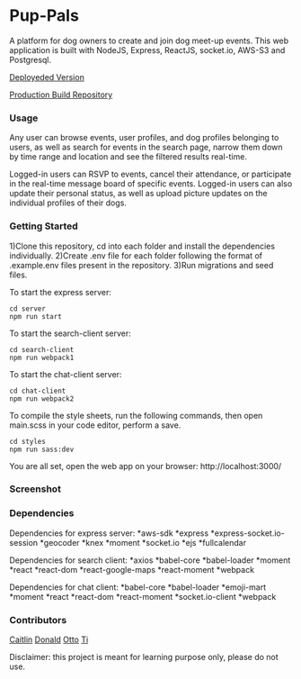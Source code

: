 # Pup-Pals

A platform for dog owners to create and join dog meet-up events. This web application is built with NodeJS, Express, ReactJS, socket.io, AWS-S3 and Postgresql.

[Deployeded Version](https://puppals.herokuapp.com/)

[Production Build Repository](https://github.com/nombiezinja/puppal-production)


### Usage

Any user can browse events, user profiles, and dog profiles belonging to users, as well as search for events in the search page, narrow them down by time range and location and see the filtered results real-time.

Logged-in users can RSVP to events, cancel their attendance, or participate in the real-time message board of specific events. Logged-in users can also update their personal status, as well as upload picture updates on the individual profiles of their dogs.

### Getting Started

1)Clone this repository, cd into each folder and install the dependencies individually.
2)Create .env file for each folder following the format of .example.env files present in the repository.
3)Run migrations and seed files.



To start the express server:
```
cd server
npm run start
```

To start the search-client server:
```
cd search-client
npm run webpack1
```
To start the chat-client server:
```
cd chat-client
npm run webpack2
```
To compile the style sheets, run the following commands, then open main.scss in your code editor, perform a save.
```
cd styles
npm run sass:dev
```

You are all set, open the web app on your browser: http://localhost:3000/

### Screenshot

### Dependencies

Dependencies for express server:
*aws-sdk
*express
*express-socket.io-session
*geocoder
*knex
*moment
*socket.io
*ejs
*fullcalendar

Dependencies for search client:
*axios
*babel-core
*babel-loader
*moment
*react
*react-dom
*react-google-maps
*react-moment
*webpack

Dependencies for chat client:
*babel-core
*babel-loader
*emoji-mart
*moment
*react
*react-dom
*react-moment
*socket.io-client
*webpack

### Contributors

[Caitlin](https://github.com/caitlinquon)
[Donald](https://github.com/donaldma)
[Otto](https://github.com/aWildOtto)
[Ti](https://github.com/nombiezinja)

Disclaimer: this project is meant for learning purpose only, please do not use.